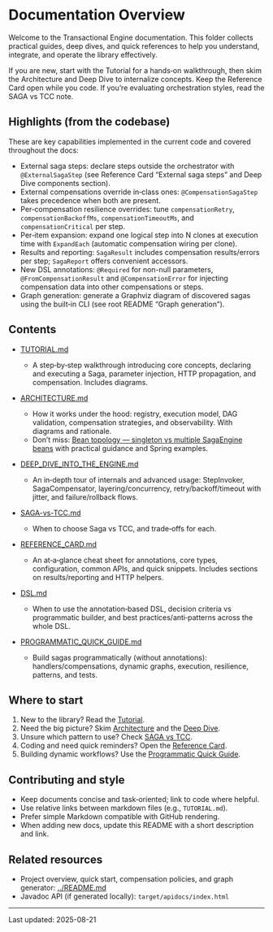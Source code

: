 # Documentation Overview

Welcome to the Transactional Engine documentation. This folder collects practical guides, deep dives, and quick references to help you understand, integrate, and operate the library effectively.

If you are new, start with the Tutorial for a hands‑on walkthrough, then skim the Architecture and Deep Dive to internalize concepts. Keep the Reference Card open while you code. If you’re evaluating orchestration styles, read the SAGA vs TCC note.

## Highlights (from the codebase)

These are key capabilities implemented in the current code and covered throughout the docs:
- External saga steps: declare steps outside the orchestrator with `@ExternalSagaStep` (see Reference Card “External saga steps” and Deep Dive components section).
- External compensations override in‑class ones: `@CompensationSagaStep` takes precedence when both are present.
- Per‑compensation resilience overrides: tune `compensationRetry`, `compensationBackoffMs`, `compensationTimeoutMs`, and `compensationCritical` per step.
- Per‑item expansion: expand one logical step into N clones at execution time with `ExpandEach` (automatic compensation wiring per clone).
- Results and reporting: `SagaResult` includes compensation results/errors per step; `SagaReport` offers convenient accessors.
- New DSL annotations: `@Required` for non-null parameters, `@FromCompensationResult` and `@CompensationError` for injecting compensation data into other compensations or steps.
- Graph generation: generate a Graphviz diagram of discovered sagas using the built‑in CLI (see root README “Graph generation”).

## Contents

- [TUTORIAL.md](TUTORIAL.md)
  - A step‑by‑step walkthrough introducing core concepts, declaring and executing a Saga, parameter injection, HTTP propagation, and compensation. Includes diagrams.

- [ARCHITECTURE.md](ARCHITECTURE.md)
  - How it works under the hood: registry, execution model, DAG validation, compensation strategies, and observability. With diagrams and rationale.
  - Don’t miss: [Bean topology — singleton vs multiple SagaEngine beans](ARCHITECTURE.md#bean-topology-singleton-vs-multiple-sagaengine-beans) with practical guidance and Spring examples.

- [DEEP_DIVE_INTO_THE_ENGINE.md](DEEP_DIVE_INTO_THE_ENGINE.md)
  - An in‑depth tour of internals and advanced usage: StepInvoker, SagaCompensator, layering/concurrency, retry/backoff/timeout with jitter, and failure/rollback flows.

- [SAGA-vs-TCC.md](SAGA-vs-TCC.md)
  - When to choose Saga vs TCC, and trade‑offs for each.

- [REFERENCE_CARD.md](REFERENCE_CARD.md)
  - An at‑a‑glance cheat sheet for annotations, core types, configuration, common APIs, and quick snippets. Includes sections on results/reporting and HTTP helpers.
- [DSL.md](DSL.md)
  - When to use the annotation‑based DSL, decision criteria vs programmatic builder, and best practices/anti‑patterns across the whole DSL.
- [PROGRAMMATIC_QUICK_GUIDE.md](PROGRAMMATIC_QUICK_GUIDE.md)
  - Build sagas programmatically (without annotations): handlers/compensations, dynamic graphs, execution, resilience, patterns, and tests.

## Where to start

1. New to the library? Read the [Tutorial](TUTORIAL.md).
2. Need the big picture? Skim [Architecture](ARCHITECTURE.md) and the [Deep Dive](DEEP_DIVE_INTO_THE_ENGINE.md).
3. Unsure which pattern to use? Check [SAGA vs TCC](SAGA-vs-TCC.md).
4. Coding and need quick reminders? Open the [Reference Card](REFERENCE_CARD.md).
5. Building dynamic workflows? Use the [Programmatic Quick Guide](PROGRAMMATIC_QUICK_GUIDE.md).

## Contributing and style

- Keep documents concise and task‑oriented; link to code where helpful.
- Use relative links between markdown files (e.g., `TUTORIAL.md`).
- Prefer simple Markdown compatible with GitHub rendering.
- When adding new docs, update this README with a short description and link.

## Related resources

- Project overview, quick start, compensation policies, and graph generator: [../README.md](../README.md#graph-generation-sagas-dag-via-graphviz)
- Javadoc API (if generated locally): `target/apidocs/index.html`

---

Last updated: 2025-08-21
